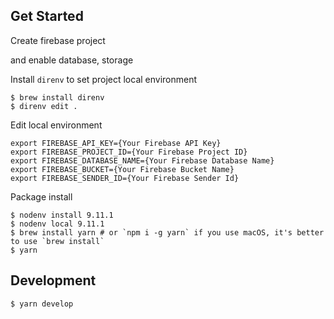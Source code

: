 ## Get Started

Create firebase project

and enable database, storage

Install `direnv` to set project local environment

```
$ brew install direnv
$ direnv edit .
```

Edit local environment

```
export FIREBASE_API_KEY={Your Firebase API Key}
export FIREBASE_PROJECT_ID={Your Firebase Project ID}
export FIREBASE_DATABASE_NAME={Your Firebase Database Name}
export FIREBASE_BUCKET={Your Firebase Bucket Name}
export FIREBASE_SENDER_ID={Your Firebase Sender Id}
```

Package install

```
$ nodenv install 9.11.1
$ nodenv local 9.11.1
$ brew install yarn # or `npm i -g yarn` if you use macOS, it's better to use `brew install`
$ yarn
```

## Development

```
$ yarn develop
```
